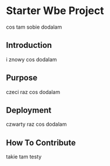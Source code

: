 # Starter Wbe Project

cos tam sobie dodalam

## Introduction

i znowy cos dodalam

## Purpose

czeci raz cos dodalam

## Deployment

czwarty raz cos dodalam

## How To Contribute


takie tam testy
